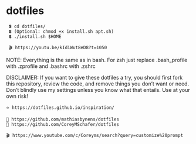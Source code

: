 # dotfiles
       
     💲 cd dotfiles/
     💲 (Optional: chmod +x install.sh apt.sh)
     💲 ./install.sh $HOME
     
     🎬 https://youtu.be/kIdiWut8eD8?t=1050

NOTE: Everything is the same as in bash. For zsh  just replace .bash_profile with  .zprofile and .bashrc  with  .zshrc

DISCLAIMER: If you want to give these dotfiles a try, you should first fork this repository, review the code, and remove things you don’t want or need. Don’t blindly use my settings unless you know what that entails. Use at your own risk!
    
    ⭐ https://dotfiles.github.io/inspiration/
    
    🧭 https://github.com/mathiasbynens/dotfiles
    🧭 https://github.com/CoreyMSchafer/dotfiles
    
    🎬 https://www.youtube.com/c/Coreyms/search?query=customize%20prompt
